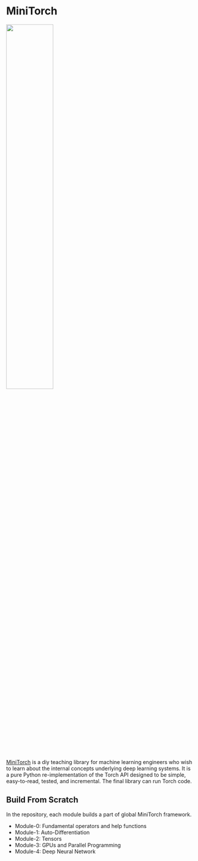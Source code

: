 # MiniTorch

<img src="https://minitorch.github.io/minitorch.svg" width="50%px">

[MiniTorch](https://github.com/minitorch/) is a diy teaching library for machine learning engineers who wish to learn about the internal concepts underlying deep learning systems. It is a pure Python re-implementation of the Torch API designed to be simple, easy-to-read, tested, and incremental. The final library can run Torch code.

## Build From Scratch

In the repository, each module builds a part of global MiniTorch framework.

- Module-0: Fundamental operators and help functions
- Module-1: Auto-Differentiation
- Module-2: Tensors
- Module-3: GPUs and Parallel Programming
- Module-4: Deep Neural Network